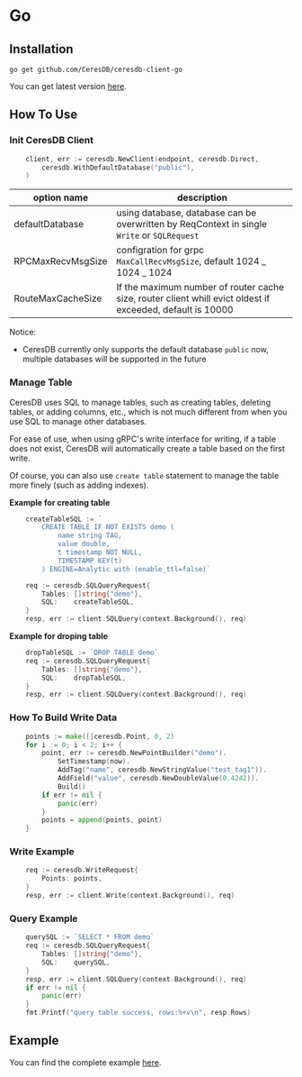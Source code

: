 # Go

## Installation

```
go get github.com/CeresDB/ceresdb-client-go
```

You can get latest version [here](https://github.com/CeresDB/ceresdb-client-go/tags).

## How To Use

### Init CeresDB Client

```go
	client, err := ceresdb.NewClient(endpoint, ceresdb.Direct,
		ceresdb.WithDefaultDatabase("public"),
	)
```

| option name       | description                                                                                                |
| ----------------- | ---------------------------------------------------------------------------------------------------------- |
| defaultDatabase   | using database, database can be overwritten by ReqContext in single `Write` or `SQLRequest`                |
| RPCMaxRecvMsgSize | configration for grpc `MaxCallRecvMsgSize`, default 1024 _ 1024 _ 1024                                     |
| RouteMaxCacheSize | If the maximum number of router cache size, router client whill evict oldest if exceeded, default is 10000 |

Notice:

- CeresDB currently only supports the default database `public` now, multiple databases will be supported in the future

### Manage Table

CeresDB uses SQL to manage tables, such as creating tables, deleting tables, or adding columns, etc., which is not much different from when you use SQL to manage other databases.

For ease of use, when using gRPC's write interface for writing, if a table does not exist, CeresDB will automatically create a table based on the first write.

Of course, you can also use `create table` statement to manage the table more finely (such as adding indexes).

**Example for creating table**

```go
	createTableSQL := `
		CREATE TABLE IF NOT EXISTS demo (
			name string TAG,
			value double,
			t timestamp NOT NULL,
			TIMESTAMP KEY(t)
		) ENGINE=Analytic with (enable_ttl=false)`

	req := ceresdb.SQLQueryRequest{
		Tables: []string{"demo"},
		SQL:    createTableSQL,
	}
	resp, err := client.SQLQuery(context.Background(), req)
```

**Example for droping table**

```go
	dropTableSQL := `DROP TABLE demo`
	req := ceresdb.SQLQueryRequest{
		Tables: []string{"demo"},
		SQL:    dropTableSQL,
	}
	resp, err := client.SQLQuery(context.Background(), req)
```

### How To Build Write Data

```go
	points := make([]ceresdb.Point, 0, 2)
	for i := 0; i < 2; i++ {
		point, err := ceresdb.NewPointBuilder("demo").
			SetTimestamp(now).
			AddTag("name", ceresdb.NewStringValue("test_tag1")).
			AddField("value", ceresdb.NewDoubleValue(0.4242)).
			Build()
		if err != nil {
			panic(err)
		}
		points = append(points, point)
	}
```

### Write Example

```go
	req := ceresdb.WriteRequest{
		Points: points,
	}
	resp, err := client.Write(context.Background(), req)
```

### Query Example

```go
	querySQL := `SELECT * FROM demo`
	req := ceresdb.SQLQueryRequest{
		Tables: []string{"demo"},
		SQL:    querySQL,
	}
	resp, err := client.SQLQuery(context.Background(), req)
	if err != nil {
        panic(err)
	}
	fmt.Printf("query table success, rows:%+v\n", resp.Rows)
```

## Example

You can find the complete example [here](https://github.com/CeresDB/ceresdb-client-go/blob/main/examples/read_write.go).
